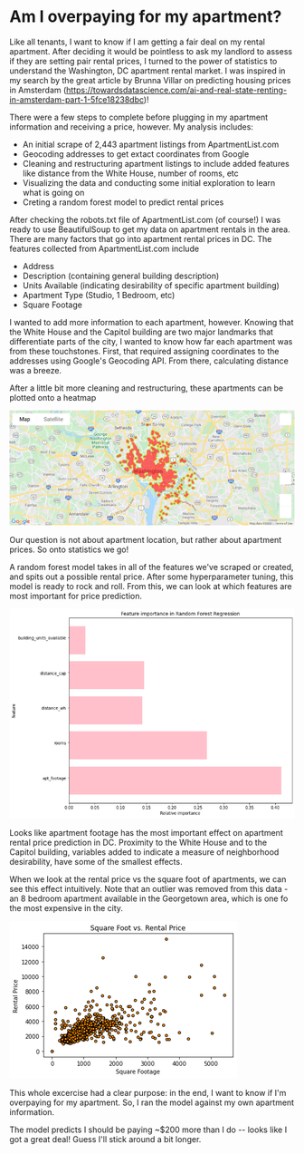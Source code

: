 # Am I overpaying for my apartment?
Like all tenants, I want to know if I am getting a fair deal on my rental apartment. After deciding it would be pointless to ask my landlord to assess if they are setting pair rental prices, I turned to the power of statistics to understand the Washington, DC apartment rental market. I was inspired in my search by the great article by Brunna Villar on predicting housing prices in Amsterdam (https://towardsdatascience.com/ai-and-real-state-renting-in-amsterdam-part-1-5fce18238dbc)!

There were a few steps to complete before plugging in my apartment information and receiving a price, however. My analysis includes:
  - An initial scrape of 2,443 apartment listings from ApartmentList.com
  - Geocoding addresses to get extact coordinates from Google
  - Cleaning and restructuring apartment listings to include added features like distance from the White House, number of rooms, etc
  - Visualizing the data and conducting some initial exploration to learn what is going on
  - Creting a random forest model to predict rental prices
  
After checking the robots.txt file of ApartmentList.com (of course!) I was ready to use BeautifulSoup to get my data on apartment rentals in the area.
There are many factors that go into apartment rental prices in DC. The features collected from ApartmentList.com include
  - Address
  - Description (containing general building description)
  - Units Available (indicating desirability of specific apartment building)
  - Apartment Type (Studio, 1 Bedroom, etc)
  - Square Footage
  
I wanted to add more information to each apartment, however. Knowing that the White House and the Capitol building are two major landmarks that differentiate parts of the city, I wanted to know how far each apartment was from these touchstones. First, that required assigning coordinates to the addresses using Google's Geocoding API. From there, calculating distance was a breeze.
  
After a little bit more cleaning and restructuring, these apartments can be plotted onto a heatmap

![apt_heatmap](https://github.com/mathyjokes/ApartmentList.com/blob/master/apartment_heatmap.png)

Our question is not about apartment location, but rather about apartment prices. So onto statistics we go!

A random forest model takes in all of the features we've scraped or created, and spits out a possible rental price. After some hyperparameter tuning, this model is ready to rock and roll. From this, we can look at which features are most important for price prediction.

![feature_importance](https://github.com/mathyjokes/ApartmentList.com/blob/master/feature_importance.png)

Looks like apartment footage has the most important effect on apartment rental price prediction in DC. 
Proximity to the White House and to the Capitol building, variables added to indicate a measure of neighborhood desirability, have some of the smallest effects.

When we look at the rental price vs the square foot of apartments, we can see this effect intuitively.
Note that an outlier was removed from this data - an 8 bedroom apartment available in the Georgetown area, which is one fo the most expensive in the city.

![sqft_price](https://github.com/mathyjokes/ApartmentList.com/blob/master/sqft_vs_rentalprice_no_outliers.png)

This whole excercise had a clear purpose: in the end, I want to know if I'm overpaying for my apartment.
So, I ran the model against my own apartment information.

The model predicts I should be paying ~$200 more than I do -- looks like I got a great deal! Guess I'll stick around a bit longer.
